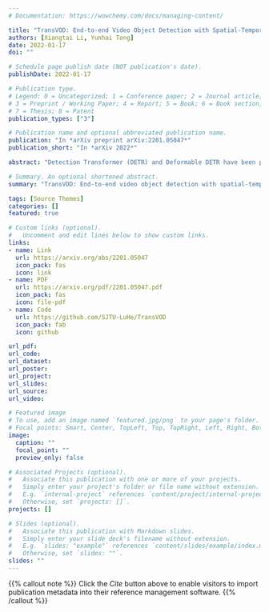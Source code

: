 ```yaml
---
# Documentation: https://wowchemy.com/docs/managing-content/

title: "TransVOD: End-to-end Video Object Detection with Spatial-Temporal Transformers"
authors: [Xiangtai Li, Yunhai Tong]
date: 2022-01-17
doi: ""

# Schedule page publish date (NOT publication's date).
publishDate: 2022-01-17

# Publication type.
# Legend: 0 = Uncategorized; 1 = Conference paper; 2 = Journal article;
# 3 = Preprint / Working Paper; 4 = Report; 5 = Book; 6 = Book section;
# 7 = Thesis; 8 = Patent
publication_types: ["3"]

# Publication name and optional abbreviated publication name.
publication: "In *arXiv preprint arXiv:2201.05047*"
publication_short: "In *arXiv 2022*"

abstract: "Detection Transformer (DETR) and Deformable DETR have been proposed to eliminate the need for many hand-designed components in object detection while demonstrating good performance as previous complex hand-crafted detectors. However, their performance on Video Object Detection (VOD) has *not* been well explored. In this paper, we present **TransVOD**, the first end-to-end video object detection system based on spatial-temporal Transformer architectures. The first goal of this paper is to streamline the pipeline of VOD, effectively removing the need for many hand-crafted components for feature aggregation, *e.g.*, optical flow model, relation networks. Besides, benefited from the object query design in DETR, our method does not need complicated post-processing methods such as Seq-NMS. In particular, we present a temporal Transformer to aggregate both the spatial object queries and the feature memories of each frame. Our temporal transformer consists of two components: Temporal Query Encoder (TQE) to fuse object queries, and Temporal Deformable Transformer Decoder (TDTD) to obtain current frame detection results. These designs boost the strong baseline deformable DETR by a significant margin (3 %-4 % mAP) on the ImageNet VID dataset. TransVOD yields comparable performances on the benchmark of ImageNet VID. Then, we present two improved versions of TransVOD including TransVOD++ and TransVOD Lite. The former fuses object-level information into object query via dynamic convolution while the latter models the entire video clips as the output to speed up the inference time. We give detailed analysis of all three models in the experiment part. In particular, our proposed TransVOD++ sets a new state-of-the-art record in terms of accuracy on ImageNet VID with 90.0 % mAP. Our proposed TransVOD Lite also achieves the best speed and accuracy trade-off with 83.7 % mAP while running at around 30 FPS on a single V100 GPU device. Code and models will be available for further research."

# Summary. An optional shortened abstract.
summary: "TransVOD: End-to-end video object detection with spatial-temporal Transformers"

tags: [Source Themes]
categories: []
featured: true

# Custom links (optional).
#   Uncomment and edit lines below to show custom links.
links:
- name: Link
  url: https://arxiv.org/abs/2201.05047
  icon_pack: fas
  icon: link
- name: PDF
  url: https://arxiv.org/pdf/2201.05047.pdf
  icon_pack: fas
  icon: file-pdf
- name: Code
  url: https://github.com/SJTU-LuHe/TransVOD
  icon_pack: fab
  icon: github

url_pdf: 
url_code: 
url_dataset:
url_poster:
url_project:
url_slides:
url_source: 
url_video:

# Featured image
# To use, add an image named `featured.jpg/png` to your page's folder. 
# Focal points: Smart, Center, TopLeft, Top, TopRight, Left, Right, BottomLeft, Bottom, BottomRight.
image:
  caption: ""
  focal_point: ""
  preview_only: false

# Associated Projects (optional).
#   Associate this publication with one or more of your projects.
#   Simply enter your project's folder or file name without extension.
#   E.g. `internal-project` references `content/project/internal-project/index.md`.
#   Otherwise, set `projects: []`.
projects: []

# Slides (optional).
#   Associate this publication with Markdown slides.
#   Simply enter your slide deck's filename without extension.
#   E.g. `slides: "example"` references `content/slides/example/index.md`.
#   Otherwise, set `slides: ""`.
slides: ""
---
```


{{% callout note %}}
Click the *Cite* button above to enable visitors to import publication metadata into their reference management software.
{{% /callout %}}
